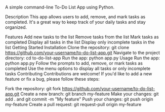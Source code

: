 A simple command-line To-Do List App using Python.

Description
This app allows users to add, remove, and mark tasks as completed. It's a great way to keep track of your daily tasks and stay organized.

Features
Add new tasks to the list
Remove tasks from the list
Mark tasks as completed
Display all tasks in the list
Display only incomplete tasks in the list
Getting Started
Installation
Clone the repository: git clone https://github.com/your-username/to-do-list-app.git
Navigate to the project directory: cd to-do-list-app
Run the app: python app.py
Usage
Run the app: python app.py
Follow the prompts to add, remove, or mark tasks as completed
Use the menu options to display all tasks or only incomplete tasks
Contributing
Contributions are welcome! If you'd like to add a new feature or fix a bug, please follow these steps:

Fork the repository: git fork https://github.com/your-username/to-do-list-app.git
Create a new branch: git branch my-feature
Make your changes: git add . and git commit -m "My feature"
Push your changes: git push origin my-feature
Create a pull request: git request-pull origin my-feature
